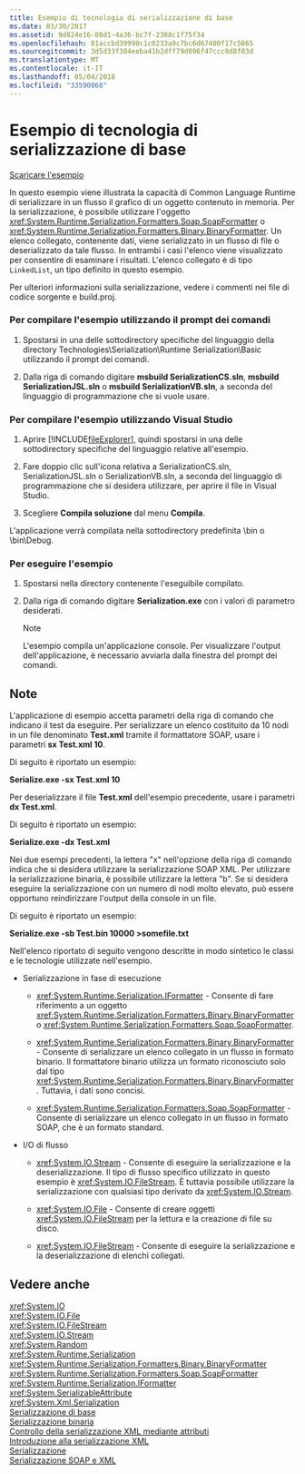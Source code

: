 ```yaml
---
title: Esempio di tecnologia di serializzazione di base
ms.date: 03/30/2017
ms.assetid: 9d824e16-08d1-4a36-bc7f-2388c1f75f34
ms.openlocfilehash: 81accbd39990c1c0233a9c7bc6d67400f17c5865
ms.sourcegitcommit: 3d5d33f384eeba41b2dff79d096f47ccc8d8f03d
ms.translationtype: MT
ms.contentlocale: it-IT
ms.lasthandoff: 05/04/2018
ms.locfileid: "33590868"
---
```

# <a name="basic-serialization-technology-sample"></a>Esempio di tecnologia di serializzazione di base
[Scaricare l'esempio](https://download.microsoft.com/download/4/7/B/47B2164C-E780-4B10-8DE4-2CB5B886E0A6/Technologies/Serialization/Runtime%20Serialization/Basic.zip.exe)  
  
 In questo esempio viene illustrata la capacità di Common Language Runtime di serializzare in un flusso il grafico di un oggetto contenuto in memoria. Per la serializzazione, è possibile utilizzare l'oggetto <xref:System.Runtime.Serialization.Formatters.Soap.SoapFormatter> o <xref:System.Runtime.Serialization.Formatters.Binary.BinaryFormatter>. Un elenco collegato, contenente dati, viene serializzato in un flusso di file o deserializzato da tale flusso. In entrambi i casi l'elenco viene visualizzato per consentire di esaminare i risultati. L'elenco collegato è di tipo `LinkedList`, un tipo definito in questo esempio.  
  
 Per ulteriori informazioni sulla serializzazione, vedere i commenti nei file di codice sorgente e build.proj.  
  
### <a name="to-build-the-sample-using-the-command-prompt"></a>Per compilare l'esempio utilizzando il prompt dei comandi  
  
1.  Spostarsi in una delle sottodirectory specifiche del linguaggio della directory Technologies\Serialization\Runtime Serialization\Basic utilizzando il prompt dei comandi.  
  
2.  Dalla riga di comando digitare **msbuild SerializationCS.sln**, **msbuild SerializationJSL.sln** o **msbuild SerializationVB.sln**, a seconda del linguaggio di programmazione che si vuole usare.  
  
### <a name="to-build-the-sample-using-visual-studio"></a>Per compilare l'esempio utilizzando Visual Studio  
  
1.  Aprire [!INCLUDE[fileExplorer](../../../includes/fileexplorer-md.md)], quindi spostarsi in una delle sottodirectory specifiche del linguaggio relative all'esempio.  
  
2.  Fare doppio clic sull'icona relativa a SerializationCS.sln, SerializationJSL.sln o SerializationVB.sln, a seconda del linguaggio di programmazione che si desidera utilizzare, per aprire il file in Visual Studio.  
  
3.  Scegliere **Compila soluzione** dal menu **Compila**.  
  
 L'applicazione verrà compilata nella sottodirectory predefinita \bin o \bin\Debug.  
  
### <a name="to-run-the-sample"></a>Per eseguire l'esempio  
  
1.  Spostarsi nella directory contenente l'eseguibile compilato.  
  
2.  Dalla riga di comando digitare **Serialization.exe** con i valori di parametro desiderati.  
  
    > [!NOTE]
    >  L'esempio compila un'applicazione console. Per visualizzare l'output dell'applicazione, è necessario avviarla dalla finestra del prompt dei comandi.  
  
## <a name="remarks"></a>Note  
 L'applicazione di esempio accetta parametri della riga di comando che indicano il test da eseguire. Per serializzare un elenco costituito da 10 nodi in un file denominato **Test.xml** tramite il formattatore SOAP, usare i parametri **sx Test.xml 10**.  
  
 Di seguito è riportato un esempio:  
  
 **Serialize.exe -sx Test.xml 10**  
  
 Per deserializzare il file **Test.xml** dell'esempio precedente, usare i parametri **dx Test.xml**.  
  
 Di seguito è riportato un esempio:  
  
 **Serialize.exe -dx Test.xml**  
  
 Nei due esempi precedenti, la lettera "x" nell'opzione della riga di comando indica che si desidera utilizzare la serializzazione SOAP XML. Per utilizzare la serializzazione binaria, è possibile utilizzare la lettera "b". Se si desidera eseguire la serializzazione con un numero di nodi molto elevato, può essere opportuno reindirizzare l'output della console in un file.  
  
 Di seguito è riportato un esempio:  
  
 **Serialize.exe -sb Test.bin 10000 >somefile.txt**  
  
 Nell'elenco riportato di seguito vengono descritte in modo sintetico le classi e le tecnologie utilizzate nell'esempio.  
  
-   Serializzazione in fase di esecuzione  
  
    -   <xref:System.Runtime.Serialization.IFormatter> - Consente di fare riferimento a un oggetto <xref:System.Runtime.Serialization.Formatters.Binary.BinaryFormatter> o <xref:System.Runtime.Serialization.Formatters.Soap.SoapFormatter>.  
  
    -   <xref:System.Runtime.Serialization.Formatters.Binary.BinaryFormatter> - Consente di serializzare un elenco collegato in un flusso in formato binario. Il formattatore binario utilizza un formato riconosciuto solo dal tipo <xref:System.Runtime.Serialization.Formatters.Binary.BinaryFormatter>. Tuttavia, i dati sono concisi.  
  
    -   <xref:System.Runtime.Serialization.Formatters.Soap.SoapFormatter> - Consente di serializzare un elenco collegato in un flusso in formato SOAP, che è un formato standard.  
  
-   I/O di flusso  
  
    -   <xref:System.IO.Stream> - Consente di eseguire la serializzazione e la deserializzazione. Il tipo di flusso specifico utilizzato in questo esempio è <xref:System.IO.FileStream>. È tuttavia possibile utilizzare la serializzazione con qualsiasi tipo derivato da <xref:System.IO.Stream>.  
  
    -   <xref:System.IO.File> - Consente di creare oggetti <xref:System.IO.FileStream> per la lettura e la creazione di file su disco.  
  
    -   <xref:System.IO.FileStream> - Consente di eseguire la serializzazione e la deserializzazione di elenchi collegati.  
  
## <a name="see-also"></a>Vedere anche  
 <xref:System.IO>  
 <xref:System.IO.File>  
 <xref:System.IO.FileStream>  
 <xref:System.IO.Stream>  
 <xref:System.Random>  
 <xref:System.Runtime.Serialization>  
 <xref:System.Runtime.Serialization.Formatters.Binary.BinaryFormatter>  
 <xref:System.Runtime.Serialization.Formatters.Soap.SoapFormatter>  
 <xref:System.Runtime.Serialization.IFormatter>  
 <xref:System.SerializableAttribute>  
 <xref:System.Xml.Serialization>  
 [Serializzazione di base](../../../docs/standard/serialization/basic-serialization.md)  
 [Serializzazione binaria](../../../docs/standard/serialization/binary-serialization.md)  
 [Controllo della serializzazione XML mediante attributi](../../../docs/standard/serialization/controlling-xml-serialization-using-attributes.md)  
 [Introduzione alla serializzazione XML](../../../docs/standard/serialization/introducing-xml-serialization.md)  
 [Serializzazione](../../../docs/standard/serialization/index.md)  
 [Serializzazione SOAP e XML](../../../docs/standard/serialization/xml-and-soap-serialization.md)
